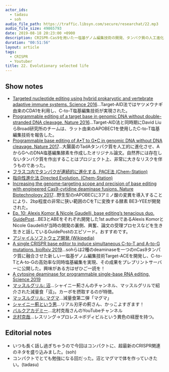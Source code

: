 ```yaml
---
actor_ids:
  - tadasu
  - soh
audio_file_path: https://traffic.libsyn.com/secure/researchat/22.mp3
audio_file_size: 49865793
date: 2019-08-18 20:23:00 +0900
description: CRISPR-Cas9を用いた一塩基ゲノム編集技術の開発、タンパク質の人工進化、研究開発におけるリスクテイク、フィットネス系のYoutuberについて話しました。
duration: "00:51:56"
layout: article
tags: 
  - CRISPR
  - Youtuber
title: 22. Evolutionary selected life
---
```


## Show notes
- [Targeted nucleotide editing using hybrid prokaryotic and vertebrate adaptive immune systems. Science 2016](https://science.sciencemag.org/node/684051.full)...Target-AID法ではヤツメウナギ由来のCDA1を利用し、C-to-T塩基編集技術が実現された。
- [Programmable editing of a target base in genomic DNA without double-stranded DNA cleavage. Nature 2016](https://www.nature.com/articles/nature17946)...Target-AID法と同時期にDavid LiuらBroad研究所のチームは、ラット由来のAPOBEC1を使用したC-to-T塩基編集技術を報告した。
- [Programmable base editing of A•T to G•C in genomic DNA without DNA cleavage. Nature 2017](https://www.nature.com/articles/nature24644)...大腸菌のTadAタンパク質を人工的に進化させ、AからGへのDNA塩基編集酵素を作成したオリジナル論文。自然界には存在しないタンパク質を作出することはプロジェクト上、非常に大きなリスクを伴うものであった。
- [フラスコ内でタンパクが連続的に進化する, PACE法 (Chem-Station)](https://www.chem-station.com/blog/2017/11/aminoacyltrna.html)
- [指向性進化法 Directed Evolution. (Chem-Station)](https://www.chem-station.com/chemglossary/2017/11/directed-evolution.html)
- [Increasing the genome-targeting scope and precision of base editing with engineered Cas9-cytidine deaminase fusions. Nature Biotechnology 2017](https://www.nature.com/articles/nbt.3803)...野生型のrAPOBECに3アミノ酸の変異を導入することにより、2bp程度の非常に狭い範囲のCをTに変換する酵素 BE3-YEEが開発された。
- [Ep. 10: Alexis Komor & Nicole Gaudelli, base editing’s tenacious duo. GuidePost](https://soundcloud.com/guidepost/ep-10-alexis-komor-nicole-gaudelli-base-editings-tenacious-duo)...BE3とABEをそれぞれ開発した1st authorであるAlexis KomorとNicole Gaudelliが当時の開発の裏側、興奮、論文の受理プロセスなどを生き生きと話しているGuidePostのエピソード。おすすめです。
- [アジャイルソフトウェア開発 (Wikipedia)](https://ja.wikipedia.org/wiki/%E3%82%A2%E3%82%B8%E3%83%A3%E3%82%A4%E3%83%AB%E3%82%BD%E3%83%95%E3%83%88%E3%82%A6%E3%82%A7%E3%82%A2%E9%96%8B%E7%99%BA)
- [A single CRISPR base editor to induce simultaneous C-to-T and A-to-G mutations. bioRxiv 2019](https://www.biorxiv.org/content/10.1101/729269v1)...sohらは2種のdeaminaseを一つのnCas9タンパク質に融合させた新しい一塩基ゲノム編集技術Target-ACEを開発し、C-to-TとA-to-Gの高効率な同時塩基編集を実現、その成果をプレプリントサーバーに公開した。興味がある方はぜひご一読を！
- [A cytosine deaminase for programmable single-base RNA editing. Science 2019](https://science.sciencemag.org/content/365/6451/382)
- [マッスルグリル: 沼](https://www.youtube.com/watch?v=NJtgQEXAjNI)...シャイニー薊さんのチャンネル、マッスルグリルで紹介された減量食「沼」。カーボを摂取するのが特徴。
- [マッスルグリル: マグマ](https://www.youtube.com/watch?v=ceqQmyQ-NXg)...減量食第二弾「マグマ」
- [シャイニー薊という男](https://www.youtube.com/watch?v=GKvdpPvZsE8)...リアル刃牙の薊さん、かっこよすぎます！
- [バルクアカデミー](https://www.youtube.com/watch?v=GGYTLaJdsu4)...北村克哉さんのYouTubeチャンネル
- [北村克哉](https://ja.wikipedia.org/wiki/%E5%8C%97%E6%9D%91%E5%85%8B%E5%93%89)...レスリング->プロレス->ボディビルという異色の経歴を持つ。

## Editorial notes
- いつも長く話し過ぎちゃうので今回はコンパクトに、超最新のCRISPR関連のネタを盛り込みました。(soh)
- コンパクトでとても勉強になる回だった。沼とマグマで体を作っていきたい。(tadasu)
